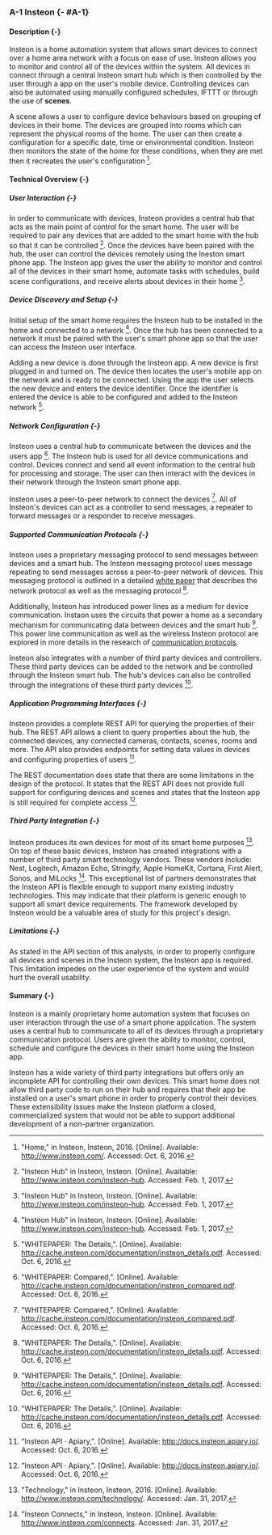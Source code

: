 ### A-1 Insteon {- #A-1}

#### Description {-}

Insteon is a home automation system that allows smart devices to connect over a home area network
with a focus on ease of use. Insteon allows you to monitor and control all of the devices within
the system. All devices in connect through a central Insteon smart hub which is then controlled
by the user through a app on the user's mobile device. Controlling devices can also be automated
using manually configured schedules, IFTTT or through the use of **scenes**.

A scene allows a user to configure device behaviours based on grouping of devices in their home.
The devices are grouped into rooms which can represent the physical rooms of the home. The user
can then create a configuration for a specific date, time or environmental condition. Insteon
then monitors the state of the home for these conditions, when they are met then it recreates
the user's configuration [^A-1-1].

#### Technical Overview {-}

##### User Interaction {-}

In order to communicate with devices, Insteon provides a central hub that acts as the main
point of control for the smart home. The user will be required to pair any devices that are
added to the smart home with the hub so that it can be controlled [^A-1-7]. Once the devices
have been paired with the hub, the user can control the devices remotely using the Ineston
smart phone app. The Insteon app gives the user the ability to monitor and control all of the
devices in their smart home, automate tasks with schedules, build scene configurations, and
receive alerts about devices in their home [^A-1-7].

##### Device Discovery and Setup {-}

Initial setup of the smart home requires the Insteon hub to be installed in the home and connected
to a network [^A-1-7]. Once the hub has been connected to a network it must be paired with the
user's smart phone app so that the user can access the Insteon user interface.

Adding a new device is done through the Insteon app. A new device is first plugged in and turned
on. The device then locates the user's mobile app on the network and is ready to be connected.
Using the app the user selects the new device and enters the device identifier. Once the
identifier is entered the device is able to be configured and added to the Insteon network [^A-1-2].

##### Network Configuration {-}

Insteon uses a central hub to communicate between the devices and the users app [^A-1-3]. The Insteon hub
is used for all device communications and control. Devices connect and send all event information
to the central hub for processing and storage. The user can then interact with the devices in their
network through the Insteon smart phone app.

Insteon uses a peer-to-peer network to connect the devices [^A-1-3]. All of Insteon's devices can
act as a controller to send messages, a repeater to forward messages or a responder to receive
messages. 

##### Supported Communication Protocols {-}

Insteon uses a proprietary messaging protocol to send messages between devices and a smart hub.
The Insteon messaging protocol uses message repeating to send messages across a peer-to-peer network
of devices. This messaging protocol is outlined in a detailed
[white paper](http://cache.insteon.com/documentation/insteon_details.pdf) that describes the
network protocol as well as the messaging protocol [^A-1-2].

Additionally, Insteon has introduced power lines as a medium for device communication.
Instaon uses the circuits that power a home as a secondary mechanism for communicating data
between devices and the smart hub [^A-1-2]. This power line communication as well as the
wireless Insteon protocol are explored in more details in the research of
[communication protocols](#C-3).

Insteon also integrates with a number of third party devices and controllers. These third party
devices can be added to the network and be controlled through the Insteon smart hub. The hub's
devices can also be controlled through the integrations of these third party devices [^A-1-2].

##### Application Programming Interfaces {-}

Insteon provides a complete REST API for querying the properties of their hub. The REST API allows
a client to query properties about the hub, the connected devices, any connected cameras, contacts,
scenes, rooms and more. The API also provides endpoints for setting data values in devices and
configuring properties of users [^A-1-4].

The REST documentation does state that there are some limitations in the design of the protocol.
It states that the REST API does not provide full support for configuring devices and scenes and
states that the Insteon app is still required for complete access [^A-1-4].

##### Third Party Integration {-}

Insteon produces its own devices for most of its smart home purposes [^A-1-5]. On top of these
basic devices, Insteon has created integrations with a number of third party smart technology
vendors. These vendors include: Nest, Logitech, Amazon Echo, Stringify, Apple HomeKit,
Cortana, First Alert, Sonos, and MiLocks [^A-1-6]. This exceptional list of partners demonstrates
that the Insteon API is flexible enough to support many existing industry technologies. This may
indicate that their platform is generic enough to support all smart device requirements. The
framework developed by Insteon would be a valuable area of study for this project's design.

##### Limitations {-}

As stated in the API section of this analysts, in order to properly configure all devices and
scenes in the Insteon system, the Insteon app is required. This limitation impedes on the
user experience of the system and would hurt the overall usability.

#### Summary {-}

Insteon is a mainly proprietary home automation system that focuses on user interaction through
the use of a smart phone application. The system uses a central hub to communicate to all of
its devices through a proprietary communication protocol. Users are given the ability to monitor,
control, schedule and configure the devices in their smart home using the Insteon app.

Insteon has a wide variety of third party integrations but offers only an incomplete API for
controlling their own devices. This smart home does not allow third party code to run on their
hub and requires that their app be installed on a user's smart phone in order to properly control
their devices. These extensibility issues make the Insteon platform a closed, commercialized
system that would not be able to support additional development of a non-partner organization.

[^A-1-1]: "Home," in Insteon, Insteon, 2016. [Online]. Available: <http://www.insteon.com/>. Accessed: Oct. 6, 2016.
[^A-1-2]: "WHITEPAPER: The Details,". [Online]. Available: <http://cache.insteon.com/documentation/insteon_details.pdf>. Accessed: Oct. 6, 2016.
[^A-1-3]: "WHITEPAPER: Compared,". [Online]. Available: <http://cache.insteon.com/documentation/insteon_compared.pdf>. Accessed: Oct. 6, 2016.
[^A-1-4]: "Insteon API · Apiary,". [Online]. Available: <http://docs.insteon.apiary.io/>. Accessed: Oct. 6, 2016.
[^A-1-5]: "Technology," in Insteon, Insteon, 2016. [Online]. Available: <http://www.insteon.com/technology/>. Accessed: Jan. 31, 2017.
[^A-1-6]: "Insteon Connects," in Insteon, Insteon. [Online]. Available: <http://www.insteon.com/connects>. Accessed: Jan. 31, 2017.
[^A-1-7]: "Insteon Hub" in Insteon, Insteon. [Online]. Available: <http://www.insteon.com/insteon-hub>. Accessed: Feb. 1, 2017.


